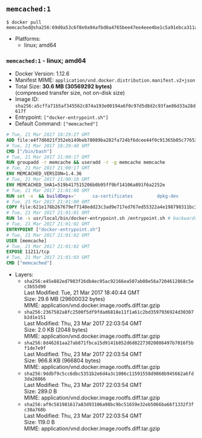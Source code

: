 ## `memcached:1`

```console
$ docker pull memcached@sha256:69d0a53c6f8e9a94afbd0a4765bee47ee4eee4be1c5a91ebca311a2c3265bd01
```

-	Platforms:
	-	linux; amd64

### `memcached:1` - linux; amd64

-	Docker Version: 1.12.6
-	Manifest MIME: `application/vnd.docker.distribution.manifest.v2+json`
-	Total Size: **30.6 MB (30569292 bytes)**  
	(compressed transfer size, not on-disk size)
-	Image ID: `sha256:a5cffa71b5af345562c874a193e00194a6f0c97d5d8d2c93fae86d33a28d617f`
-	Entrypoint: `["docker-entrypoint.sh"]`
-	Default Command: `["memcached"]`

```dockerfile
# Tue, 21 Mar 2017 18:29:27 GMT
ADD file:e4f7d6021f352eb149beb78089ba282fa724bf6dcee44f0c91365b05c77653ee in / 
# Tue, 21 Mar 2017 18:29:40 GMT
CMD ["/bin/bash"]
# Tue, 21 Mar 2017 21:00:17 GMT
RUN groupadd -r memcache && useradd -r -g memcache memcache
# Tue, 21 Mar 2017 21:00:17 GMT
ENV MEMCACHED_VERSION=1.4.36
# Tue, 21 Mar 2017 21:00:18 GMT
ENV MEMCACHED_SHA1=519b417515206b0b95ff9bf14106a891f6a2252e
# Tue, 21 Mar 2017 21:01:00 GMT
RUN set -x 	&& buildDeps=' 		ca-certificates 		dpkg-dev 		gcc 		libc6-dev 		libevent-dev 		libsasl2-dev 		make 		perl 		wget 	' 	&& apt-get update && apt-get install -y $buildDeps --no-install-recommends 	&& rm -rf /var/lib/apt/lists/* 	&& wget -O memcached.tar.gz "https://memcached.org/files/memcached-$MEMCACHED_VERSION.tar.gz" 	&& echo "$MEMCACHED_SHA1  memcached.tar.gz" | sha1sum -c - 	&& mkdir -p /usr/src/memcached 	&& tar -xzf memcached.tar.gz -C /usr/src/memcached --strip-components=1 	&& rm memcached.tar.gz 	&& cd /usr/src/memcached 	&& ./configure 		--build="$(dpkg-architecture --query DEB_BUILD_GNU_TYPE)" 		--enable-sasl 	&& make -j "$(nproc)" 	&& make install 	&& cd / && rm -rf /usr/src/memcached 	&& apt-mark manual 		libevent-2.0-5 		libsasl2-2 	&& apt-get purge -y --auto-remove $buildDeps 	&& memcached -V
# Tue, 21 Mar 2017 21:01:00 GMT
COPY file:621e178b267679ef7140edd23c3ad9e717ed767ed55322a4e198798311bc1d36 in /usr/local/bin/ 
# Tue, 21 Mar 2017 21:01:01 GMT
RUN ln -s usr/local/bin/docker-entrypoint.sh /entrypoint.sh # backwards compat
# Tue, 21 Mar 2017 21:01:02 GMT
ENTRYPOINT ["docker-entrypoint.sh"]
# Tue, 21 Mar 2017 21:01:02 GMT
USER [memcache]
# Tue, 21 Mar 2017 21:01:02 GMT
EXPOSE 11211/tcp
# Tue, 21 Mar 2017 21:01:03 GMT
CMD ["memcached"]
```

-	Layers:
	-	`sha256:e45e882ed7983f26db4ec95ac92166ea507ab08e56a7204612868c5ec3b55d90`  
		Last Modified: Tue, 21 Mar 2017 18:40:44 GMT  
		Size: 29.6 MB (29600032 bytes)  
		MIME: application/vnd.docker.image.rootfs.diff.tar.gzip
	-	`sha256:2367582a8fc2500f5df9fdad6818e11f1a61c2bd3597936924d30307b2d1e151`  
		Last Modified: Thu, 23 Mar 2017 22:03:54 GMT  
		Size: 2.0 KB (2048 bytes)  
		MIME: application/vnd.docker.image.rootfs.diff.tar.gzip
	-	`sha256:8d46281aa27ab871fbca15d9141b852d6d82273020886497b7016f5bf1de7e9f`  
		Last Modified: Thu, 23 Mar 2017 22:03:54 GMT  
		Size: 966.8 KB (966804 bytes)  
		MIME: application/vnd.docker.image.rootfs.diff.tar.gzip
	-	`sha256:9ddbf9c5cc6dbc5351b2e6d4a3c1086c11591558d9868b945662a6fd3da26866`  
		Last Modified: Thu, 23 Mar 2017 22:03:54 GMT  
		Size: 289.0 B  
		MIME: application/vnd.docker.image.rootfs.diff.tar.gzip
	-	`sha256:af9c581981617a83d93106a98bc9bc51659e32eb5066ba66f1332f3fc30a768b`  
		Last Modified: Thu, 23 Mar 2017 22:03:54 GMT  
		Size: 119.0 B  
		MIME: application/vnd.docker.image.rootfs.diff.tar.gzip
